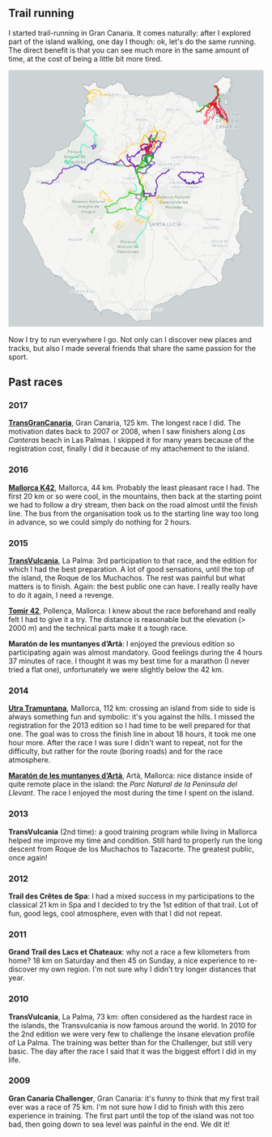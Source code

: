 

## Trail running

I started trail-running in Gran Canaria. It comes naturally: after I explored part of the island walking, one day I though: ok, let's do the same running. 
The direct benefit is that you can see much more in the same amount of time, at the cost of being a little bit more tired.

![alt text](./figures/GC_activity.png "Running in Gran Canaria")

Now I try to run everywhere I go. Not only can I discover new places and tracks, but also I made several friends that share the same passion for the sport. 

## Past races


### 2017

**[TransGranCanaria](https://ctroupin.wordpress.com/2017/02/27/crossing-gran-canaria/)**, Gran Canaria, 125 km. The longest race I did. The motivation dates back to 2007 or 2008, when I saw finishers along *Las Canteras* beach in Las Palmas. 
I skipped it for many years because of the registration cost, finally I did it because of my attachement to the island.

### 2016

**[Mallorca K42](https://www.wikiloc.com/wikiloc/view.do?id=12641760)**, Mallorca, 44 km. Probably the least pleasant race I had. The first 20 km or so were cool, in the mountains, then back at the starting point we had to follow a dry stream, then back on the road almost until the finish line. The bus from the organisation took us to the starting line way too long in advance, so we could simply do nothing for 2 hours.


### 2015

**[TransVulcania](https://ctroupin.wordpress.com/2015/05/13/de-fuencaliente-a-los-llanos-de-aridane-transvulcania-2015/)**, La Palma: 3rd participation to that race, and the edition for which I had the best preparation. A lot of good sensations, until the top of the island, the Roque de los Muchachos. The rest was painful but what matters is to finish. Again: the best public one can have. I really really have to do it again, I need a revenge.

**[Tomir 42](https://ctroupin.wordpress.com/2015/03/29/running-in-pollenca-the-tomir42-race/)**, Pollença, Mallorca: I knew about the race beforehand and really felt I had to give it a try. The distance is reasonable but the elevation (> 2000 m) and the technical parts make it a tough race. 

**Maratón de les muntanyes d’Artà**: I enjoyed the previous edition so participating again was almost mandatory. Good feelings during the 4 hours 37 minutes of race. I thought it was my best time for a marathon (I never tried a flat one), unfortunately we were slightly below the 42 km. 

### 2014

**[Utra Tramuntana](https://ctroupin.wordpress.com/2014/04/21/crossed-mallorca/)**, Mallorca, 112 km: crossing an island from side to side is always something fun and symbolic: it's you against the hills. I missed the registration for the 2013 edition so I had time to be well prepared for that one. The goal was to cross the finish line in about 18 hours, it took me one hour more. After the race I was sure I didn't want to repeat, not for the difficulty, but rather for the route (boring roads) and for the race atmosphere.

**[Maratón de les muntanyes d’Artà](https://ctroupin.wordpress.com/2014/11/05/maraton-de-muntanyes-darta/)**, Artà, Mallorca: nice distance inside of quite remote place in the island: the *Parc Natural de la Peninsula del Llevant*. The race I enjoyed the most during the time I spent on the island. 

### 2013

**TransVulcania** (2nd time): a good training program while living in Mallorca helped me improve my time and condition. Still hard to properly run the long descent from Roque de los Muchachos to Tazacorte. The greatest public, once again!

### 2012

**Trail des Crêtes de Spa**: I had a mixed success in my participations to the classical 21 km in Spa and I decided to try the 1st edition of that trail. Lot of fun, good legs, cool atmosphere, even with that I did not repeat.

### 2011

**Grand Trail des Lacs et Chateaux**: why not a race a few kilometers from home? 18 km on Saturday and then 45 on Sunday, a nice experience to re-discover my own region. I'm not sure why I didn't try longer distances that year. 

### 2010

**TransVulcania**, La Palma, 73 km: often considered as the hardest race in the islands, the Transvulcania is now famous around the world. In 2010 for the 2nd edition we were very few to challenge the insane elevation profile of La Palma. The training was better than for the Challenger, but still very basic. The day after the race I said that it was the biggest effort I did in my life.

### 2009

**Gran Canaria Challenger**, Gran Canaria: it's funny to think that my first trail ever was a race of 75 km. I'm not sure how I did to finish with this zero experience in training. The first part until the top of the island was not too bad, then going down to sea level was painful in the end. We dit it!


